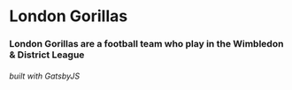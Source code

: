 # London Gorillas

### London Gorillas are a football team who play in the Wimbledon & District League

###### built with GatsbyJS

